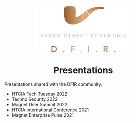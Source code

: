 <div align="center">
 <img style="padding:0;vertical-align:bottom;" height="158" width="311" src="BSF.png"/>
 <p>
  <h1>
   Presentations
  </h1>
 </p>

</div>

Presentations shared with the DFIR community.

- HTCIA Tech Tuesday 2022
- Techno Security 2022
- Magnet User Summit 2022
- HTCIA International Conference 2021
- Magnet Enterprise Pulse 2021
